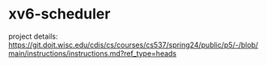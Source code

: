 # xv6-scheduler

project details: https://git.doit.wisc.edu/cdis/cs/courses/cs537/spring24/public/p5/-/blob/main/instructions/instructions.md?ref_type=heads
